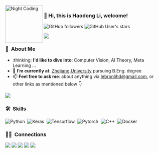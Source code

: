 <img alt="Night Coding" src="https://github.com/rodosingh/rodosingh/blob/main/giphy.webp" width="120" align="left"/>

### 👋 Hi, this is Haodong Li, welcome!

![GitHub followers](https://img.shields.io/github/followers/lebronlihd?style=social) ![GitHub User's stars](https://img.shields.io/github/stars/lebronlihd?style=social) 

<a href="https://www.youtube.com/watch?v=dQw4w9WgXcQ"><img src="https://user-images.githubusercontent.com/73097560/115834477-dbab4500-a447-11eb-908a-139a6edaec5c.gif"></a>

### 🤵 &nbsp;About Me

<div align=left>
  <ul>
    <li>:thinking: <b>I'd like to dive into</b>: Computer Vision, AI Theory, Meta Learning ...</li>
    <li>🌱 <b>I’m currently at</b>: <a href="https://www.zju.edu.cn/english/" target="_blank" rel="noopener noreferrer">Zhejiang University</a> pursuing B.Eng. degree</li>
    <li>📫 <b>Feel free to ask me</b>: about anything via <a href="mailto:lebronlihd@gmail.com" target="_blank" rel="noopener noreferrer">lebronlihd@gmail.com</a>, or other links as mentioned below 👇</li>
  </ul>
</div>

<a href="https://www.youtube.com/watch?v=dQw4w9WgXcQ"><img src="https://user-images.githubusercontent.com/73097560/115834477-dbab4500-a447-11eb-908a-139a6edaec5c.gif"></a>

### 🛠 &nbsp;Skills

![Python](https://img.shields.io/badge/-Python-05122A?style=flat&logo=python)&nbsp;
![Keras](https://img.shields.io/badge/-Keras-05122A?style=flat&logo=keras)&nbsp;
![Tensorflow](https://img.shields.io/badge/-Tensorflow-05122A?style=flat&logo=tensorflow)&nbsp;
![Pytorch](https://img.shields.io/badge/-Pytorch-05122A?style=flat&logo=PyTorch)&nbsp;
![C++](https://img.shields.io/badge/-C++-05122A?style=flat&logo=C%2B%2B&logoColor=00599C)&nbsp;
![Docker](https://img.shields.io/badge/-Docker-05122A?style=flat&logo=Docker)&nbsp;
<!-- ![C](https://img.shields.io/badge/-C-05122A?style=flat&logo=C&logoColor=A8B9CC)&nbsp; -->
<!-- ![Scikit-Learn](https://img.shields.io/badge/-Scikit%20Learn-05122A?style=flat&logo=scikitlearn)&nbsp; -->
<!-- ![Git](https://img.shields.io/badge/-Git-05122A?style=flat&logo=git)&nbsp; -->
<!-- ![Markdown](https://img.shields.io/badge/-Markdown-05122A?style=flat&logo=markdown)&nbsp; -->
<!-- ![Visual Studio Code](https://img.shields.io/badge/-Visual%20Studio%20Code-05122A?style=flat&logo=visual-studio-code&logoColor=007ACC)&nbsp; -->
<!-- ![R (Statistics)](https://img.shields.io/badge/-R-05122A?style=flat&logo=R&logoColor=276DC3)&nbsp;\ -->
<!-- ![HTML](https://img.shields.io/badge/-HTML-05122A?style=flat&logo=HTML5)&nbsp; -->
<!-- ![CSS](https://img.shields.io/badge/-CSS-05122A?style=flat&logo=CSS3&logoColor=1572B6)&nbsp; -->
<!-- ![GitHub](https://img.shields.io/badge/-GitHub-05122A?style=flat&logo=github)&nbsp; -->

<!-- ![RStudio](https://img.shields.io/badge/-RStudio-05122A?style=flat&logo=rstudio)&nbsp; -->
<!-- ![JavaScript](https://img.shields.io/badge/-JavaScript-05122A?style=flat&logo=javascript)&nbsp;
![Java](https://img.shields.io/badge/-Java-05122A?style=flat&logo=Java&logoColor=FFA518)&nbsp; -->

<!-- ![React](https://img.shields.io/badge/-React-05122A?style=flat&logo=react)&nbsp;
![Node.js](https://img.shields.io/badge/-Node.js-05122A?style=flat&logo=node.js)&nbsp;
![Django](https://img.shields.io/badge/-Django-05122A?style=flat&logo=django&logoColor=092E20)&nbsp;
![Flask](https://img.shields.io/badge/-Flask-05122A?style=flat&logo=flask)&nbsp;
![Bootstrap](https://img.shields.io/badge/-Bootstrap-05122A?style=flat&logo=bootstrap&logoColor=563D7C)\ -->
<!-- ![Eclipse](https://img.shields.io/badge/-Eclipse-05122A?style=flat&logo=eclipse-ide&logoColor=2C2255)\
![Illustrator](https://img.shields.io/badge/-Illustrator-05122A?style=flat&logo=adobe-illustrator)&nbsp;
![Photoshop](https://img.shields.io/badge/-Photoshop-05122A?style=flat&logo=adobe-photoshop)&nbsp;
![InDesign](https://img.shields.io/badge/-InDesign-05122A?style=flat&logo=adobe-indesign) -->

### 🤝🏻 &nbsp;Connections 

<p align="left">
<a href="https://lebronlihd.github.io"><img src="https://img.shields.io/badge/-lebronlihd.github.io-207f4c?style=flat&logo=Google-Chrome&logoColor=white"/></a>
<a href="https://twitter.com/haodonglizju"><img src="https://img.shields.io/badge/-@haodonglizju-1877F2?style=flat&logo=Twitter&logoColor=white"/></a>
<!-- <a href="https://linkedin.com/in/haodong-li-72aa22216"><img src="https://img.shields.io/badge/-haodong.li-0077B5?style=flat&logo=Linkedin&logoColor=white"/></a> -->
<!-- <a href="lebronlihd@gmail.com"><img src="https://img.shields.io/badge/-lebronlihd@gmail.com-D14836?style=flat&logo=Gmail&logoColor=white"/></a> -->
<!-- <a href="lhd01574727@alibaba-inc.com"><img src="https://img.shields.io/badge/-lhd01574727@alibaba.inc.com-D14836?style=flat&logo=Gmail&logoColor=white"/></a> -->
<a href="https://instagram.com/haodonglizju"><img src="https://img.shields.io/badge/-@haodonglizju-de9a07?style=flat&logo=Instagram&logoColor=white"/></a>
<a href="https://youtube.com/@haodonglizju"><img src="https://img.shields.io/badge/-@haodonglizju-E4405F?style=flat&logo=YouTube&logoColor=white"/></a>
<a href="https://facebook.com/haodonglizju/"><img src="https://img.shields.io/badge/-@haodonglizju-1877F2?style=flat&logo=Facebook&logoColor=white"/></a>
<!-- <a href="https://www.pinterest.ca/AVS1508"><img src="https://img.shields.io/badge/-@AVS1508-BD081C?style=flat&logo=Pinterest&logoColor=white"/></a>
<a href="https://www.behance.net/AVS1508"><img src="https://img.shields.io/badge/-@AVS1508-1769FF?style=flat&logo=Behance&logoColor=white"/></a> -->
</p>

<!-- <a href="https://www.youtube.com/watch?v=dQw4w9WgXcQ"><img src="https://user-images.githubusercontent.com/73097560/115834477-dbab4500-a447-11eb-908a-139a6edaec5c.gif"></a> -->
<!-- <img src="https://github-readme-streak-stats.herokuapp.com/?user=LeBronLiHD&theme=tokyonight" alt="mystreak"/> -->


<!-- <img alt="Night Coding" src="https://raw.githubusercontent.com/AVS1508/AVS1508/master/assets/Night-Coding.gif" width="240" align="right"/> -->
